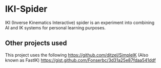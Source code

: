# IKI-Spider
IKI (Inverse Kinematics Interactive) spider is an experiment into combining AI and IK systems for personal learning purposes.

## Other projects used
This project uses the following 
https://github.com/ditzel/SimpleIK (Also known as FastIK)
https://gist.github.com/Fonserbc/3d31a25e87fdaa541ddf